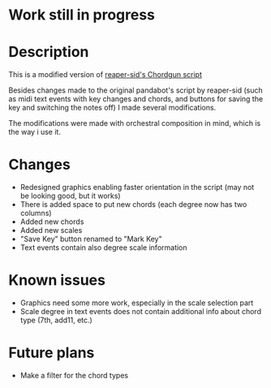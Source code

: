 # Work still in progress

# Description
This is a modified version of [reaper-sid's Chordgun script](https://github.com/reaper-sid/ChordGun)

Besides changes made to the original pandabot's script by reaper-sid (such as midi text events with key changes and chords, and buttons for saving the key and switching the notes off) I made several modifications.

The modifications were made with orchestral composition in mind, which is the way i use it.

# Changes
- Redesigned graphics enabling faster orientation in the script (may not be looking good, but it works)
- There is added space to put new chords (each degree now has two columns)
- Added new chords
- Added new scales
- "Save Key" button renamed to "Mark Key"
- Text events contain also degree scale information

# Known issues
- Graphics need some more work, especially in the scale selection part
- Scale degree in text events does not contain additional info about chord type (7th, add11, etc.)

# Future plans
- Make a filter for the chord types 
